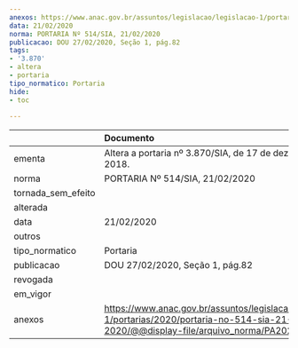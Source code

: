 ```yaml
---
anexos: https://www.anac.gov.br/assuntos/legislacao/legislacao-1/portarias/2020/portaria-no-514-sia-21-02-2020/@@display-file/arquivo_norma/PA2020-0514.pdf
data: 21/02/2020
norma: PORTARIA Nº 514/SIA, 21/02/2020
publicacao: DOU 27/02/2020, Seção 1, pág.82
tags:
- '3.870'
- altera
- portaria
tipo_normatico: Portaria
hide: 
- toc 
 
---
```


|                    | Documento                                                                                                                                           |
|:-------------------|:----------------------------------------------------------------------------------------------------------------------------------------------------|
| ementa             | Altera a portaria nº 3.870/SIA, de 17 de dezembro de 2018.                                                                                          |
| norma              | PORTARIA Nº 514/SIA, 21/02/2020                                                                                                                     |
| tornada_sem_efeito |                                                                                                                                                     |
| alterada           |                                                                                                                                                     |
| data               | 21/02/2020                                                                                                                                          |
| outros             |                                                                                                                                                     |
| tipo_normatico     | Portaria                                                                                                                                            |
| publicacao         | DOU 27/02/2020, Seção 1, pág.82                                                                                                                     |
| revogada           |                                                                                                                                                     |
| em_vigor           |                                                                                                                                                     |
| anexos             | https://www.anac.gov.br/assuntos/legislacao/legislacao-1/portarias/2020/portaria-no-514-sia-21-02-2020/@@display-file/arquivo_norma/PA2020-0514.pdf |